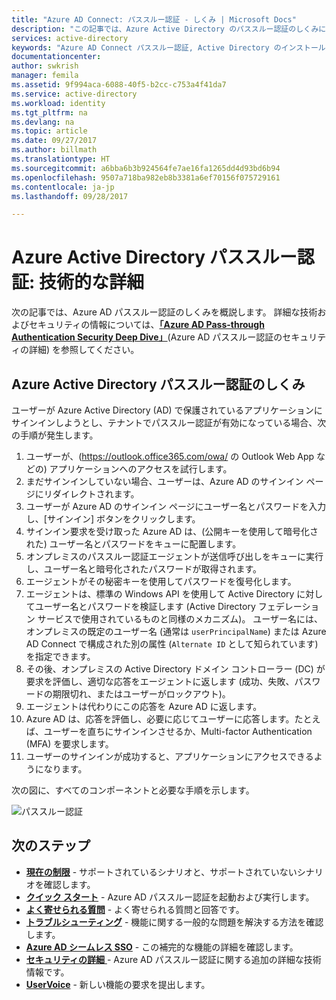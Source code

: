 ```yaml
---
title: "Azure AD Connect: パススルー認証 - しくみ | Microsoft Docs"
description: "この記事では、Azure Active Directory のパススルー認証のしくみについて説明します。"
services: active-directory
keywords: "Azure AD Connect パススルー認証, Active Directory のインストール, Azure AD に必要なコンポーネント, SSO, シングル サインオン"
documentationcenter: 
author: swkrish
manager: femila
ms.assetid: 9f994aca-6088-40f5-b2cc-c753a4f41da7
ms.service: active-directory
ms.workload: identity
ms.tgt_pltfrm: na
ms.devlang: na
ms.topic: article
ms.date: 09/27/2017
ms.author: billmath
ms.translationtype: HT
ms.sourcegitcommit: a6bba6b3b924564fe7ae16fa1265dd4d93bd6b94
ms.openlocfilehash: 9507a718ba982eb8b3381a6ef70156f075729161
ms.contentlocale: ja-jp
ms.lasthandoff: 09/28/2017

---
```


# <a name="azure-active-directory-pass-through-authentication-technical-deep-dive"></a>Azure Active Directory パススルー認証: 技術的な詳細
次の記事では、Azure AD パススルー認証のしくみを概説します。  詳細な技術およびセキュリティの情報については、[**「Azure AD Pass-through Authentication Security Deep Dive」**](active-directory-aadconnect-pta-security-deep-dive.md)(Azure AD パススルー認証のセキュリティの詳細) を参照してください。

## <a name="how-does-azure-active-directory-pass-through-authentication-work"></a>Azure Active Directory パススルー認証のしくみ

ユーザーが Azure Active Directory (AD) で保護されているアプリケーションにサインインしようとし、テナントでパススルー認証が有効になっている場合、次の手順が発生します。

1. ユーザーが、(https://outlook.office365.com/owa/ の Outlook Web App などの) アプリケーションへのアクセスを試行します。
2. まだサインインしていない場合、ユーザーは、Azure AD のサインイン ページにリダイレクトされます。
3. ユーザーが Azure AD のサインイン ページにユーザー名とパスワードを入力し、[サインイン] ボタンをクリックします。
4. サインイン要求を受け取った Azure AD は、(公開キーを使用して暗号化された) ユーザー名とパスワードをキューに配置します。
5. オンプレミスのパススルー認証エージェントが送信呼び出しをキューに実行し、ユーザー名と暗号化されたパスワードが取得されます。
6. エージェントがその秘密キーを使用してパスワードを復号化します。
7. エージェントは、標準の Windows API を使用して Active Directory に対してユーザー名とパスワードを検証します (Active Directory フェデレーション サービスで使用されているものと同様のメカニズム)。 ユーザー名には、オンプレミスの既定のユーザー名 (通常は `userPrincipalName`) または Azure AD Connect で構成された別の属性 (`Alternate ID` として知られています) を指定できます。
8. その後、オンプレミスの Active Directory ドメイン コントローラー (DC) が要求を評価し、適切な応答をエージェントに返します (成功、失敗、パスワードの期限切れ、またはユーザーがロックアウト)。
9. エージェントは代わりにこの応答を Azure AD に返します。
10. Azure AD は、応答を評価し、必要に応じてユーザーに応答します。たとえば、ユーザーを直ちにサインインさせるか、Multi-factor Authentication (MFA) を要求します。
11. ユーザーのサインインが成功すると、アプリケーションにアクセスできるようになります。

次の図に、すべてのコンポーネントと必要な手順を示します。

![パススルー認証](./media/active-directory-aadconnect-pass-through-authentication/pta2.png)

## <a name="next-steps"></a>次のステップ
- [**現在の制限**](active-directory-aadconnect-pass-through-authentication-current-limitations.md) - サポートされているシナリオと、サポートされていないシナリオを確認します。
- [**クイック スタート**](active-directory-aadconnect-pass-through-authentication-quick-start.md) - Azure AD パススルー認証を起動および実行します。
- [**よく寄せられる質問**](active-directory-aadconnect-pass-through-authentication-faq.md) - よく寄せられる質問と回答です。
- [**トラブルシューティング**](active-directory-aadconnect-troubleshoot-pass-through-authentication.md) - 機能に関する一般的な問題を解決する方法を確認します。
- [**Azure AD シームレス SSO**](active-directory-aadconnect-sso.md) - この補完的な機能の詳細を確認します。
- [**セキュリティの詳細** ](active-directory-aadconnect-pta-security-deep-dive.md) - Azure AD パススルー認証に関する追加の詳細な技術情報です。
- [**UserVoice**](https://feedback.azure.com/forums/169401-azure-active-directory/category/160611-directory-synchronization-aad-connect) - 新しい機能の要求を提出します。

